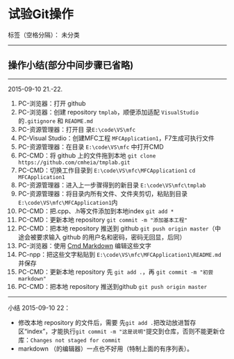 # 试验Git操作

标签（空格分隔）： 未分类

---

## 操作小结(部分中间步骤已省略)

----------
2015-09-10 21.-22.

 1. PC-浏览器：打开 github
 2. PC-浏览器：创建 repository `tmplab`，顺便添加适配 `VisualStudio`  的`.gitignore` 和 `README.md`
 3. PC-资源管理器：打开目 录`E:\code\VS\mfc`
 4. PC-Visual Studio：创建MFC工程 `MFCApplication1`，F7生成可执行文件
 5. PC-资源管理器：在目录 `E:\code\VS\mfc` 中打开CMD
 6. PC-CMD：将 github 上的文件拖到本地 `git clone https://github.com/cmheia/tmplab.git`
 7. PC-CMD：切换工作目录到 `E:\code\VS\mfc\MFCApplication1`  `cd MFCApplication1`
 8. PC-资源管理器：进入上一步骤得到的新目录 `E:\code\VS\mfc\tmplab`
 9. PC-资源管理器：将目录内所有文件、文件夹剪切，粘贴到目录`E:\code\VS\mfc\MFCApplication1`内
 10. PC-CMD：把.cpp、.h等文件添加到本地index `git add *`
 11. PC-CMD：更新本地 repository `git commit -m "添加基本工程"`
 12. PC-CMD：把本地 repository 推送到 github `git push origin master`（中途会被要求输入 github 的用户名和密码，密码无回显，后同）
 13. PC-浏览器：使用 [Cmd Markdown](https://www.zybuluo.com/mdeditor) 编辑这些文字
 14. PC-npp：把这些文字粘贴到 `E:\code\VS\mfc\MFCApplication1\README.md` 并保存
 15. PC-CMD：更新本地 repository 先 `git add .`，再 `git commit -m "初尝markdown"`
 16. PC-CMD：把本地 repository 推送到github `git push origin master`

----------
小结 2015-09-10 22：

 - 修改本地 repository 的文件后，需要 先`git add .`把改动放进暂存区“index”，才能执行`git commit -m "这是说明"`提交到仓库，否则不能更新仓库：`Changes not staged for commit`
 - markdown （的编辑器）一点也不好用（特制上面的有序列表）。



